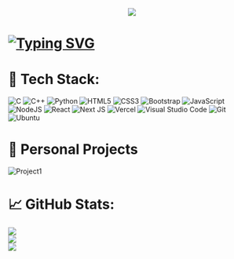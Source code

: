 <div id="header" align="center">
  <img src="https://user-images.githubusercontent.com/66873325/179175229-1701b5a9-eb0f-4456-8b1c-5bffd521ac18.gif"/>
</div>

# [![Typing SVG](https://readme-typing-svg.herokuapp.com?font=Source+Code+Pro&color=FEFEFE&lines=Hi+there+%F0%9F%91%8B%2C+I'm+Pouya;Comp+sci+undergrad+at+UofA;Welcome+to+my+Github+Profile)](https://git.io/typing-svg)

# 🤖 Tech Stack:
![C](https://img.shields.io/badge/c-%2300599C.svg?style=for-the-badge&logo=c&logoColor=white) ![C++](https://img.shields.io/badge/c++-%2300599C.svg?style=for-the-badge&logo=c%2B%2B&logoColor=white) ![Python](https://img.shields.io/badge/python-3670A0?style=for-the-badge&logo=python&logoColor=ffdd54) ![HTML5](https://img.shields.io/badge/html5-%23E34F26.svg?style=for-the-badge&logo=html5&logoColor=white) ![CSS3](https://img.shields.io/badge/css3-%231572B6.svg?style=for-the-badge&logo=css3&logoColor=white) ![Bootstrap](https://img.shields.io/badge/bootstrap-%23563D7C.svg?style=for-the-badge&logo=bootstrap&logoColor=white) ![JavaScript](https://img.shields.io/badge/javascript-%23323330.svg?style=for-the-badge&logo=javascript&logoColor=%23F7DF1E) ![NodeJS](https://img.shields.io/badge/node.js-6DA55F?style=for-the-badge&logo=node.js&logoColor=white) ![React](https://img.shields.io/badge/react-%2320232a.svg?style=for-the-badge&logo=react&logoColor=%2361DAFB) ![Next JS](https://img.shields.io/badge/Next-black?style=for-the-badge&logo=next.js&logoColor=white) ![Vercel](https://img.shields.io/badge/vercel-%23000000.svg?style=for-the-badge&logo=vercel&logoColor=white) ![Visual Studio Code](https://img.shields.io/badge/Visual_Studio_Code-0078D4?style=for-the-badge&logo=visual%20studio%20code&logoColor=white) ![Git](https://img.shields.io/badge/GIT-E44C30?style=for-the-badge&logo=git&logoColor=white) ![Ubuntu](https://img.shields.io/badge/Ubuntu-E95420?style=for-the-badge&logo=ubuntu&logoColor=white)

# 💫 Personal Projects
![Project1](https://github-readme-stats.vercel.app/api/pin/?username=P0u4a&repo=Cloud-Ninja&show_owner=false&theme=radical)

# 📈 GitHub Stats:
![](https://github-readme-stats.vercel.app/api?username=P0u4a&show_icons=true&theme=radical&hide_border=false&count_private=false)<br/>
![](https://github-readme-streak-stats.herokuapp.com/?user=P0u4a&theme=radical&hide_border=false)<br/>
![](https://github-readme-stats.vercel.app/api/top-langs/?username=P0u4a&theme=radical&hide_border=false&include_all_commits=true&count_private=false&layout=compact)
